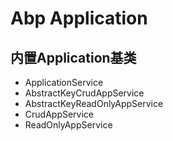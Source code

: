 ﻿# Abp Application
## 内置Application基类
- ApplicationService
- AbstractKeyCrudAppService
- AbstractKeyReadOnlyAppService
- CrudAppService
- ReadOnlyAppService